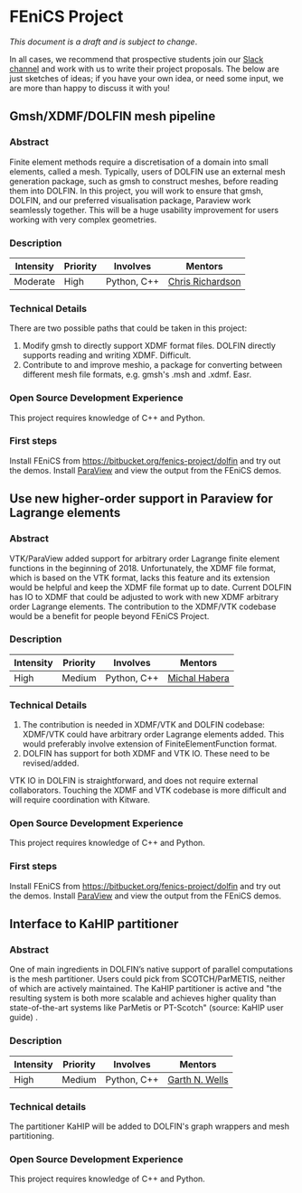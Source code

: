 # FEniCS Project

*This document is a draft and is subject to change*.

In all cases, we recommend that prospective students join our [Slack
channel](https://fenicsproject-slack-invite.herokuapp.com/) and work with us to
write their project proposals. The below are just sketches of ideas; if you
have your own idea, or need some input, we are more than happy to discuss it
with you!

## Gmsh/XDMF/DOLFIN mesh pipeline

### Abstract

Finite element methods require a discretisation of a domain into small
elements, called a mesh. Typically, users of DOLFIN use an external mesh
generation package, such as gmsh to construct meshes, before reading them into
DOLFIN. In this project, you will work to ensure that gmsh, DOLFIN, and our
preferred visualisation package, Paraview work seamlessly together. This will
be a huge usability improvement for users working with very complex geometries.

### Description

| **Intensity** | **Priority** | **Involves**  | **Mentors** |
| ------------- | -----------  | ------------- | ----------- |
| Moderate      | High         | Python, C++   | [Chris Richardson](mailto:chris@bpi.cam.ac.uk) |

### Technical Details

There are two possible paths that could be taken in this project:

1. Modify gmsh to directly support XDMF format files. DOLFIN directly supports
   reading and writing XDMF. Difficult.
2. Contribute to and improve meshio, a package for converting between different
   mesh file formats, e.g. gmsh's .msh and .xdmf. Easr.

### Open Source Development Experience

This project requires knowledge of C++ and Python.

### First steps

Install FEniCS from https://bitbucket.org/fenics-project/dolfin and try out the demos.
Install [ParaView](http://www.paraview.org) and view the output from the FEniCS demos.

## Use new higher-order support in Paraview for Lagrange elements

### Abstract

VTK/ParaView added support for arbitrary order Lagrange finite element
functions in the beginning of 2018. Unfortunately, the XDMF file format, which
is based on the VTK format, lacks this feature and its extension would
be helpful and keep the XDMF file format up to date.  Current DOLFIN has IO to
XDMF that could be adjusted to work with new XDMF arbitrary order Lagrange
elements. The contribution to the XDMF/VTK codebase would be a benefit for people
beyond FEniCS Project.

### Description

| **Intensity** | **Priority** | **Involves**  | **Mentors** |
| ------------- | ------------ | ------------- | ----------- |
| High          | Medium       | Python, C++   | [Michal Habera](mailto:michal.habera@uni.lu) |

### Technical Details

1. The contribution is needed in XDMF/VTK and DOLFIN codebase: XDMF/VTK could
   have arbitrary order Lagrange elements added. This would preferably involve
   extension of FiniteElementFunction format.
2. DOLFIN has support for both XDMF and VTK IO. These need to be revised/added.

VTK IO in DOLFIN is straightforward, and does not require external collaborators.
Touching the XDMF and VTK codebase is more difficult and will require
coordination with Kitware.

### Open Source Development Experience

This project requires knowledge of C++ and Python.

### First steps

Install FEniCS from https://bitbucket.org/fenics-project/dolfin and try out the demos.
Install [ParaView](http://www.paraview.org) and view the output from the FEniCS demos.

## Interface to KaHIP partitioner

### Abstract

One of main ingredients in DOLFIN’s native support of parallel computations is
the mesh partitioner. Users could pick from SCOTCH/ParMETIS, neither of which are 
actively maintained. The KaHIP partitioner is active and "the resulting system is
both more scalable and achieves higher quality than state-of-the-art systems
like ParMetis or PT-Scotch" (source: KaHIP user guide) .

### Description

| **Intensity** | **Priority** | **Involves**  | **Mentors** |
| ------------- | ------------ | ------------- | ----------- |
| High          | Medium       | Python, C++   | [Garth N. Wells](mailto:gnw20@cam.ac.uk) |

### Technical details

The partitioner KaHIP will be added to DOLFIN's graph wrappers and mesh partitioning.

### Open Source Development Experience

This project requires knowledge of C++ and Python.

